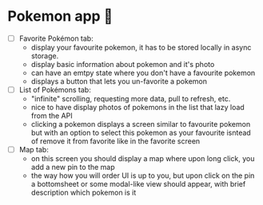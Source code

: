 # Pokemon app 🐢

- [ ] Favorite Pokémon tab:
  - display your favourite pokemon, it has to be stored locally in async storage.
  - display basic information about pokemon and it's photo
  - can have an emtpy state where you don't have a favourite pokemon
  - displays a button that lets you un-favorite a pokemon
- [ ] List of Pokémons tab:
  - "infinite" scrolling, requesting more data, pull to refresh, etc.
  - nice to have display photos of pokemons in the list that lazy load from the API
  - clicking a pokemon displays a screen similar to favourite pokemon but with an option to select this pokemon as your favourite isntead of remove it from favorite like in the favorite screen
- [ ] Map tab:
  - on this screen you should display a map where upon long click, you add a new pin to the map
  - the way how you will order UI is up to you, but upon click on the pin a bottomsheet or some modal-like view should appear, with brief description which pokemon is it
